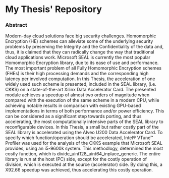 # My Thesis' Repository
### Abstract
Modern-day cloud solutions face big security challenges. Homomorphic Encryption (HE) schemes can alleviate some of the underlying security problems by preserving the
Integrity and the Confidentiality of the data and, thus, it is claimed that they can radically change the way that traditional cloud applications work. Microsoft SEAL is 
currently the most popular Homomorphic Encryption library, due to its ease of use and performance. The most important problem of all Fully Homomorphic Encryption schemes 
(FHEs) is their high processing demands and the corresponding high latency per involved computation. In this Thesis, the acceleration of one widely used such scheme is 
presented, included in the SEAL library, (i.e. CKKS) on a state-of-the-art Xilinx Data Accelerator Card. The presented module achieves a speedup of almost two orders of 
magnitude when compared with the execution of the same scheme in a modern CPU, while achieving notable results in comparison with existing GPU-based implementations in 
terms of both performance and/or power efficiency. This can be considered as a significant step towards porting, and thus accelerating, the most computationally 
intensive parts of the SEAL library to reconfigurable devices. In this Thesis, a small but rather costly part of the SEAL library is accelerated using the Alveo U200
Data Accelerator Card. To specify which function/operation should be accelerated, Intel® VTune™ Profiler was used for the analysis of the CKKS example that Microsoft 
SEAL provides, using an i5-9600k system. This methodlogy, determined the most costly function, which is divide_uint128_uint64_inplace_generic. The entire library is run at the host (PC) side, 
except for the costly operation of division, which is executed at the source (accelerator) side. By doing this, a X92.66 speedup was achieved, thus accelerating this costly 
operation. 
